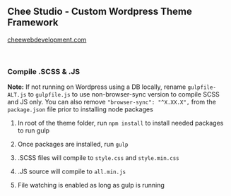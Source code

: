 ## Chee Studio - Custom Wordpress Theme Framework

[cheewebdevelopment.com](https://cheewebdevelopment.com)

<br>

### Compile .SCSS & .JS

**Note:** If not running on Wordpress using a DB locally, rename `gulpfile-ALT.js` to `gulpfile.js` to use non-browser-sync version to compile SCSS and JS only. You can also remove `"browser-sync": "^X.XX.X",` from the `package.json` file prior to installing node packages

1. In root of the theme folder, run `npm install` to install needed packages to run gulp

2. Once packages are installed, run `gulp`

3. .SCSS files will compile to `style.css` and `style.min.css`

4. .JS source will compile to `all.min.js`

5. File watching is enabled as long as gulp is running



